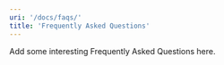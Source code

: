 ```yaml
---
uri: '/docs/faqs/'
title: 'Frequently Asked Questions'
---
```


Add some interesting Frequently Asked Questions here.
